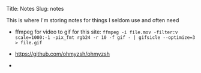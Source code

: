 Title: Notes
Slug: notes

This is where I'm storing notes for things I seldom use and often need

* ffmpeg for video to gif for this site: `ffmpeg -i file.mov -filter:v scale=1000:-1 -pix_fmt rgb24 -r 10 -f gif - | gifsicle --optimize=3 > file.gif`

* https://github.com/ohmyzsh/ohmyzsh

* 